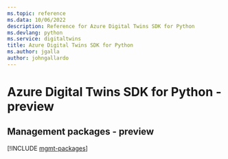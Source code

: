 ```yaml
---
ms.topic: reference
ms.data: 10/06/2022
description: Reference for Azure Digital Twins SDK for Python
ms.devlang: python
ms.service: digitaltwins
title: Azure Digital Twins SDK for Python
ms.author: jgalla
author: johngallardo
---
```

# Azure Digital Twins SDK for Python - preview

## Management packages - preview
[!INCLUDE [mgmt-packages](digital-twins-mgmt-index.md)]
